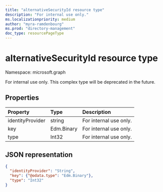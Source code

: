 ```yaml
---
title: "alternativeSecurityId resource type"
description: "For internal use only."
ms.localizationpriority: medium
author: "myra-ramdenbourg"
ms.prod: "directory-management"
doc_type: resourcePageType
---
```


# alternativeSecurityId resource type

Namespace: microsoft.graph

For internal use only. This complex type will be deprecated in the future.

## Properties

| Property         | Type       | Description           |
|:-----------------|:-----------|:----------------------|
| identityProvider | string     | For internal use only.|
| key              | Edm.Binary | For internal use only.|
| type             | Int32      | For internal use only.|

## JSON representation

<!--{
  "blockType": "resource",
  "@odata.type": "microsoft.graph.alternativeSecurityId"
}-->

```json
{
  "identityProvider": "String",
  "key": {"@odata.type": "Edm.Binary"},
  "type": "Int32"
}
```
